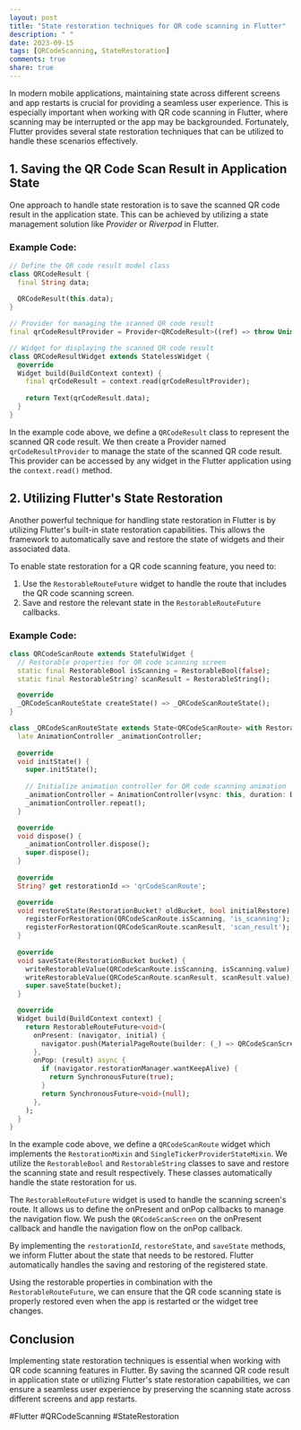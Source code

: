 ```yaml
---
layout: post
title: "State restoration techniques for QR code scanning in Flutter"
description: " "
date: 2023-09-15
tags: [QRCodeScanning, StateRestoration]
comments: true
share: true
---
```


In modern mobile applications, maintaining state across different screens and app restarts is crucial for providing a seamless user experience. This is especially important when working with QR code scanning in Flutter, where scanning may be interrupted or the app may be backgrounded. Fortunately, Flutter provides several state restoration techniques that can be utilized to handle these scenarios effectively.

## 1. Saving the QR Code Scan Result in Application State

One approach to handle state restoration is to save the scanned QR code result in the application state. This can be achieved by utilizing a state management solution like *Provider* or *Riverpod* in Flutter.

### Example Code:
```dart
// Define the QR code result model class
class QRCodeResult {
  final String data;
  
  QRCodeResult(this.data);
}

// Provider for managing the scanned QR code result
final qrCodeResultProvider = Provider<QRCodeResult>((ref) => throw UnimplementedError());

// Widget for displaying the scanned QR code result
class QRCodeResultWidget extends StatelessWidget {
  @override
  Widget build(BuildContext context) {
    final qrCodeResult = context.read(qrCodeResultProvider);
    
    return Text(qrCodeResult.data);
  }
}
```

In the example code above, we define a `QRCodeResult` class to represent the scanned QR code result. We then create a Provider named `qrCodeResultProvider` to manage the state of the scanned QR code result. This provider can be accessed by any widget in the Flutter application using the `context.read()` method.

## 2. Utilizing Flutter's State Restoration

Another powerful technique for handling state restoration in Flutter is by utilizing Flutter's built-in state restoration capabilities. This allows the framework to automatically save and restore the state of widgets and their associated data.

To enable state restoration for a QR code scanning feature, you need to:

1. Use the `RestorableRouteFuture` widget to handle the route that includes the QR code scanning screen.
2. Save and restore the relevant state in the `RestorableRouteFuture` callbacks.

### Example Code:
```dart
class QRCodeScanRoute extends StatefulWidget {
  // Restorable properties for QR code scanning screen
  static final RestorableBool isScanning = RestorableBool(false);
  static final RestorableString? scanResult = RestorableString();

  @override
  _QRCodeScanRouteState createState() => _QRCodeScanRouteState();
}

class _QRCodeScanRouteState extends State<QRCodeScanRoute> with RestorationMixin, SingleTickerProviderStateMixin {
  late AnimationController _animationController;
  
  @override
  void initState() {
    super.initState();
    
    // Initialize animation controller for QR code scanning animation
    _animationController = AnimationController(vsync: this, duration: Duration(seconds: 2));
    _animationController.repeat();
  }

  @override
  void dispose() {
    _animationController.dispose();
    super.dispose();
  }
  
  @override
  String? get restorationId => 'qrCodeScanRoute';

  @override
  void restoreState(RestorationBucket? oldBucket, bool initialRestore) {
    registerForRestoration(QRCodeScanRoute.isScanning, 'is_scanning');
    registerForRestoration(QRCodeScanRoute.scanResult, 'scan_result');
  }
  
  @override
  void saveState(RestorationBucket bucket) {
    writeRestorableValue(QRCodeScanRoute.isScanning, isScanning.value);
    writeRestorableValue(QRCodeScanRoute.scanResult, scanResult.value);
    super.saveState(bucket);
  }

  @override
  Widget build(BuildContext context) {
    return RestorableRouteFuture<void>(
      onPresent: (navigator, initial) {
        navigator.push(MaterialPageRoute(builder: (_) => QRCodeScanScreen()));
      },
      onPop: (result) async {
        if (navigator.restorationManager.wantKeepAlive) {
          return SynchronousFuture(true);
        }
        return SynchronousFuture<void>(null);
      },
    );
  }
}
```

In the example code above, we define a `QRCodeScanRoute` widget which implements the `RestorationMixin` and `SingleTickerProviderStateMixin`. We utilize the `RestorableBool` and `RestorableString` classes to save and restore the scanning state and result respectively. These classes automatically handle the state restoration for us.

The `RestorableRouteFuture` widget is used to handle the scanning screen's route. It allows us to define the onPresent and onPop callbacks to manage the navigation flow. We push the `QRCodeScanScreen` on the onPresent callback and handle the navigation flow on the onPop callback.

By implementing the `restorationId`, `restoreState`, and `saveState` methods, we inform Flutter about the state that needs to be restored. Flutter automatically handles the saving and restoring of the registered state.

Using the restorable properties in combination with the `RestorableRouteFuture`, we can ensure that the QR code scanning state is properly restored even when the app is restarted or the widget tree changes.

## Conclusion

Implementing state restoration techniques is essential when working with QR code scanning features in Flutter. By saving the scanned QR code result in application state or utilizing Flutter's state restoration capabilities, we can ensure a seamless user experience by preserving the scanning state across different screens and app restarts.

#Flutter #QRCodeScanning #StateRestoration